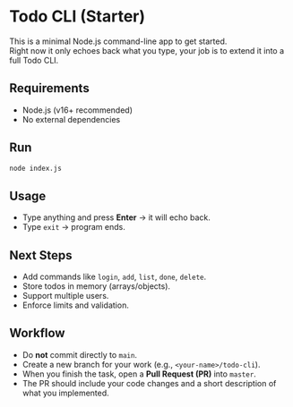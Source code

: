 # Todo CLI (Starter)

This is a minimal Node.js command-line app to get started.  
Right now it only echoes back what you type,  your job is to extend it into a full Todo CLI.

## Requirements
- Node.js (v16+ recommended)
- No external dependencies

## Run
```bash
node index.js
````

## Usage

* Type anything and press **Enter** → it will echo back.
* Type `exit` → program ends.

## Next Steps

* Add commands like `login`, `add`, `list`, `done`, `delete`.
* Store todos in memory (arrays/objects).
* Support multiple users.
* Enforce limits and validation.

## Workflow

* Do **not** commit directly to `main`.
* Create a new branch for your work (e.g., `<your-name>/todo-cli`).
* When you finish the task, open a **Pull Request (PR)** into `master`.
* The PR should include your code changes and a short description of what you implemented.
